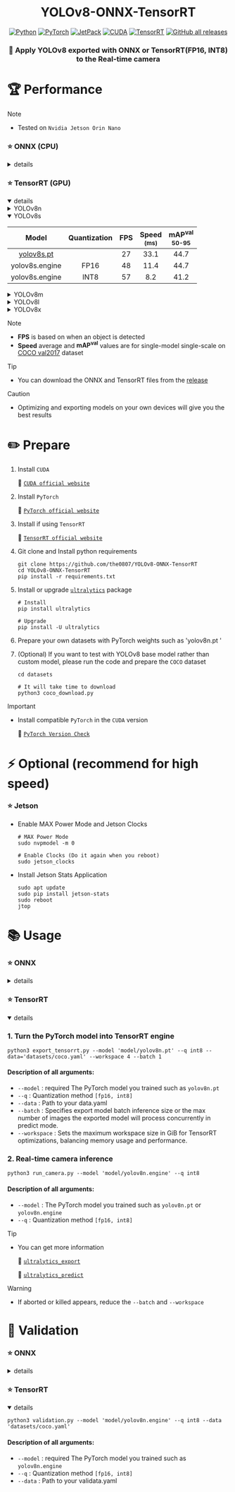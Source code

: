 <div align="center">

# YOLOv8-ONNX-TensorRT

[![Python](https://img.shields.io/badge/Python-3.8.10-yellow)](https://www.python.org/downloads/release/python-3810/)
[![PyTorch](https://img.shields.io/badge/PyTorch-2.0.0-orange)](https://pytorch.org/)
[![JetPack](https://img.shields.io/badge/JetPack-5.1.2-green)](https://developer.nvidia.com/embedded/jetpack-sdk-512)
[![CUDA](https://img.shields.io/badge/CUDA-11.4-green)](https://developer.nvidia.com/cuda-downloads)
[![TensorRT](https://img.shields.io/badge/TensorRT-8.5.2-green)](https://developer.nvidia.com/tensorrt)
[![GitHub all releases](https://img.shields.io/github/downloads/the0807/YOLOv8-ONNX-TensorRT/total)](https://github.com/the0807/YOLOv8-ONNX-TensorRT/releases)
<!-- [![GitHub Repo stars](https://img.shields.io/github/stars/the0807/YOLOv8-ONNX-TensorRT)](https://github.com/the0807/YOLOv8-ONNX-TensorRT/stargazers) -->

### 👀 Apply YOLOv8 exported with ONNX or TensorRT(FP16, INT8) to the Real-time camera

</div>

# 🏆 Performance

> [!Note]
> -  Tested on `Nvidia Jetson Orin Nano`

### ⭐ ONNX (CPU)
<details>
<summary>details</summary>

<details open>
<summary>YOLOv8n</summary>
<!-- - #### yolov8n -->

|Model|Quantization|FPS|Speed<sup><br>(ms)|mAP<sup>val<br>50-95|
|:---:|:---:|:---:|:---:|:---:|
|[yolov8n.pt](https://github.com/the0807/YOLOv8-ONNX-TensorRT/releases/download/v1.0/YOLOv8n.zip)||2|535.8|37.1
|yolov8n.onnx|FP16|7|146|37

</details>

<details>
<summary>YOLOv8s</summary>
<!-- - #### yolov8s -->

|Model|Quantization|FPS|Speed<sup><br>(ms)|mAP<sup>val<br>50-95|
|:---:|:---:|:---:|:---:|:---:|
|[yolov8s.pt](https://github.com/the0807/YOLOv8-ONNX-TensorRT/releases/download/v1.0/YOLOv8s.zip)||1|943.9|44.7
|yolov8s.onnx|FP16|3|347.6|44.7

</details>

<details>
<summary>YOLOv8m</summary>
<!-- - #### yolov8m -->

|Model|Quantization|FPS|Speed<sup><br>(ms)|mAP<sup>val<br>50-95|
|:---:|:---:|:---:|:---:|:---:|
|[yolov8m.pt](https://github.com/the0807/YOLOv8-ONNX-TensorRT/releases/download/v1.0/YOLOv8m.zip)||0.5|1745.2|50.1
|yolov8m.onnx|FP16|1.2|1126.3|50.1

</details>

`YOLOv8l` and `YOLOv8x` were too slow to measure


</details>


### ⭐ TensorRT (GPU)
<details open>
<summary>details</summary>

<details>
<summary>YOLOv8n</summary>
<!-- - #### yolov8n -->

|Model|Quantization|FPS|Speed<sup><br>(ms)|mAP<sup>val<br>50-95|
|:---:|:---:|:---:|:---:|:---:|
|[yolov8n.pt](https://github.com/the0807/YOLOv8-ONNX-TensorRT/releases/download/v1.0/YOLOv8n.zip)||36|21.9|37.1
|yolov8n.engine|FP16|60|7.3|37
|yolov8n.engine|INT8|63|5.8|33

</details>

<details open>
<summary>YOLOv8s</summary>
<!-- - #### yolov8s -->

|Model|Quantization|FPS|Speed<sup><br>(ms)|mAP<sup>val<br>50-95|
|:---:|:---:|:---:|:---:|:---:|
|[yolov8s.pt](https://github.com/the0807/YOLOv8-ONNX-TensorRT/releases/download/v1.0/YOLOv8s.zip)||27|33.1|44.7
|yolov8s.engine|FP16|48|11.4|44.7
|yolov8s.engine|INT8|57|8.2|41.2

</details>

<details>
<summary>YOLOv8m</summary>
<!-- - #### yolov8m -->

|Model|Quantization|FPS|Speed<sup><br>(ms)|mAP<sup>val<br>50-95|
|:---:|:---:|:---:|:---:|:---:|
|[yolov8m.pt](https://github.com/the0807/YOLOv8-ONNX-TensorRT/releases/download/v1.0/YOLOv8m.zip)||14|66.5|50.1
|yolov8m.engine|FP16|30|23.6|50
|yolov8m.engine|INT8|38|17.1|46.2

</details>

<details>
<summary>YOLOv8l</summary>
<!-- - #### yolov8l -->

|Model|Quantization|FPS|Speed<sup><br>(ms)|mAP<sup>val<br>50-95|
|:---:|:---:|:---:|:---:|:---:|
|[yolov8l.pt](https://github.com/the0807/YOLOv8-ONNX-TensorRT/releases/download/v1.0/YOLOv8l.zip)||9|103.2|52.9
|yolov8l.engine|FP16|22|35.5|52.6
|yolov8l.engine|INT8|31|22.4|50.1

</details>

<details>
<summary>YOLOv8x</summary>
<!-- - #### yolov8x -->

|Model|Quantization|FPS|Speed<sup><br>(ms)|mAP<sup>val<br>50-95|
|:---:|:---:|:---:|:---:|:---:|
|[yolov8x.pt](https://github.com/the0807/YOLOv8-ONNX-TensorRT/releases/download/v1.0/YOLOv8x.zip)||6|160.2|54.0
|yolov8x.engine|FP16|15|56.6|53.7
|yolov8x.engine|INT8|24||

</details>

</details>

> [!Note]
> - **FPS** is based on when an object is detected
> - **Speed** average and **mAP<sup>val</sup>** values are for single-model single-scale on [COCO val2017](https://cocodataset.org) dataset

> [!Tip]
> - You can download the ONNX and TensorRT files from the [release](https://github.com/the0807/YOLOv8-ONNX-TensorRT/releases)

> [!Caution]
> - Optimizing and exporting models on your own devices will give you the best results

# ✏️ Prepare
1. Install `CUDA`

    🚀 [`CUDA official website`](https://docs.nvidia.com/cuda/cuda-installation-guide-linux/index.html#download-the-nvidia-cuda-toolkit)

2. Install `PyTorch`

    🚀 [`PyTorch official website`](https://pytorch.org/get-started/locally/)

3. Install if using `TensorRT`

    🚀 [`TensorRT official website`](https://developer.nvidia.com/nvidia-tensorrt-8x-download)

4. Git clone and Install python requirements

     ``` shell
     git clone https://github.com/the0807/YOLOv8-ONNX-TensorRT
     cd YOLOv8-ONNX-TensorRT
     pip install -r requirements.txt
     ```

5. Install or upgrade [`ultralytics`](https://github.com/ultralytics/ultralytics) package
 
     ``` shell
     # Install
     pip install ultralytics

     # Upgrade
     pip install -U ultralytics
     ```

6. Prepare your own datasets with PyTorch weights such as 'yolov8n.pt '

7. (Optional) If you want to test with YOLOv8 base model rather than custom model, please run the code and prepare the `COCO` dataset

     ``` shell
     cd datasets

     # It will take time to download
     python3 coco_download.py
     ```

> [!Important]
> - Install compatible `PyTorch` in the `CUDA` version
> 
>     🚀 [`PyTorch Version Check`](https://pytorch.org/get-started/previous-versions/)


# ⚡️ Optional (recommend for high speed)

### ⭐ Jetson

- Enable MAX Power Mode and Jetson Clocks

     ``` shell
     # MAX Power Mode
     sudo nvpmodel -m 0
    
     # Enable Clocks (Do it again when you reboot)
     sudo jetson_clocks
     ```

- Install Jetson Stats Application

     ``` shell
     sudo apt update
     sudo pip install jetson-stats
     sudo reboot
     jtop
     ```


# 📚 Usage

### ⭐ ONNX
<details>
<summary>details</summary>

### 1. Turn the PyTorch model into ONNX

 ``` shell
 python3 export_onnx.py --model 'model/yolov8n.pt' --q fp16 --data='datasets/coco.yaml'
 ```

#### Description of all arguments:
- `--model` : required The PyTorch model you trained such as `yolov8n.pt`
- `--q` : Quantization method `[fp16]`
- `--data` : Path to your data.yaml
- `--batch` : Specifies export model batch inference size or the max number of images the exported model will process concurrently in predict mode.


### 2. Real-time camera inference

``` shell
python3 run_camera.py --model 'model/yolov8n.onnx' --q fp16
```

#### Description of all arguments:
- `--model` : The PyTorch model you trained such as `yolov8n.onnx`
- `--q` : Quantization method `[fp16]`

</details>


### ⭐ TensorRT
<details open>
<summary>details</summary>

### 1. Turn the PyTorch model into TensorRT engine

 ``` shell
 python3 export_tensorrt.py --model 'model/yolov8n.pt' --q int8 --data='datasets/coco.yaml' --workspace 4 --batch 1
 ```

#### Description of all arguments:
- `--model` : required The PyTorch model you trained such as `yolov8n.pt`
- `--q` : Quantization method `[fp16, int8]`
- `--data` : Path to your data.yaml
- `--batch` : Specifies export model batch inference size or the max number of images the exported model will process concurrently in predict mode.
- `--workspace` : Sets the maximum workspace size in GiB for TensorRT optimizations, balancing memory usage and performance.


### 2. Real-time camera inference

``` shell
python3 run_camera.py --model 'model/yolov8n.engine' --q int8
```

#### Description of all arguments:
- `--model` : The PyTorch model you trained such as `yolov8n.pt` or `yolov8n.engine`
- `--q` : Quantization method `[fp16, int8]`

</details>

> [!Tip]
> - You can get more information
> 
>     🚀 [`ultralytics_export`](https://docs.ultralytics.com/modes/export/)
> 
>     🚀 [`ultralytics_predict`](https://docs.ultralytics.com/modes/predict/)

> [!Warning]
> - If aborted or killed appears, reduce the `--batch` and `--workspace`

# 🧐 Validation

### ⭐ ONNX
<details>
<summary>details</summary>

 ``` shell
 python3 validation.py --model 'model/yolov8n.onnx' --q fp16 --data 'datasets/coco.yaml'
 ```

#### Description of all arguments:
- `--model` : required The PyTorch model you trained such as `yolov8n.onnx`
- `--q` : Quantization method `[fp16]`
- `--data` : Path to your validata.yaml

</details>

### ⭐ TensorRT
<details open>
<summary>details</summary>

 ``` shell
 python3 validation.py --model 'model/yolov8n.engine' --q int8 --data 'datasets/coco.yaml'
 ```

#### Description of all arguments:
- `--model` : required The PyTorch model you trained such as `yolov8n.engine`
- `--q` : Quantization method `[fp16, int8]`
- `--data` : Path to your validata.yaml

</details>



